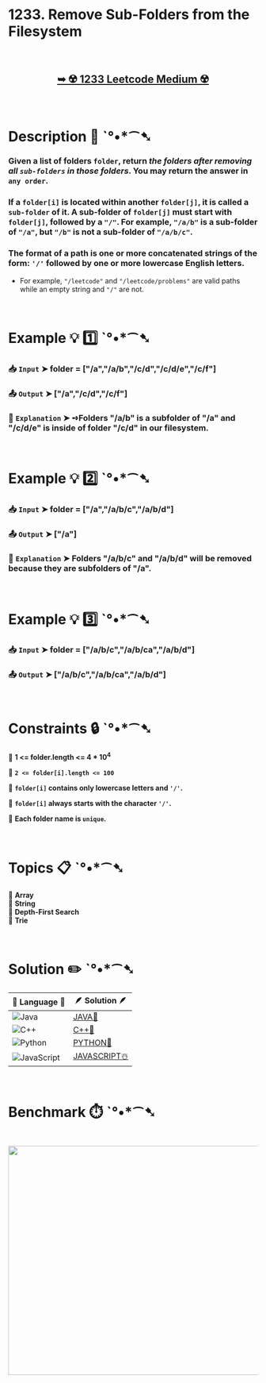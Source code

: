 # 1233. Remove Sub-Folders from the Filesystem

</br>

<h2 align="center"> 

<a href="https://leetcode.com/problems/remove-sub-folders-from-the-filesystem/description/?envType=daily-question&envId=2025-07-20"><strong>➥ ☢️ 1233 Leetcode Medium ☢️ </strong></a>
</h2>

</br>

# Description 📜 ˋ°•*⁀➷

### Given a list of folders `folder`, return *the folders after removing all `sub-folders` in those folders*. You may return the answer in `any order`.

### If a `folder[i]` is located within another `folder[j]`, it is called a `sub-folder` of it. A sub-folder of `folder[j]` must start with `folder[j]`, followed by a `"/"`. For example, `"/a/b"` is a sub-folder of `"/a"`, but `"/b"` is not a sub-folder of `"/a/b/c"`.

### The format of a path is one or more concatenated strings of the form: `'/'` followed by one or more lowercase English letters.

- For example, `"/leetcode"` and `"/leetcode/problems"` are valid paths while an empty string and `"/"` are not.

</br>

# Example 💡 1️⃣ ˋ°•*⁀➷

  ### 📥 `Input`  ➤ folder = ["/a","/a/b","/c/d","/c/d/e","/c/f"]

  ### 📤 `Output`  ➤ ["/a","/c/d","/c/f"]

  ### 🔦 `Explanation`  ➤ ➺Folders "/a/b" is a subfolder of "/a" and "/c/d/e" is inside of folder "/c/d" in our filesystem.

</br>

# Example 💡 2️⃣ ˋ°•*⁀➷

  ### 📥 `Input` ➤ folder = ["/a","/a/b/c","/a/b/d"]

  ### 📤 `Output`  ➤ ["/a"]

  ### 🔦 `Explanation` ➤  Folders "/a/b/c" and "/a/b/d" will be removed because they are subfolders of "/a".

</br>

# Example 💡 3️⃣ ˋ°•*⁀➷

  ### 📥 `Input` ➤ folder = ["/a/b/c","/a/b/ca","/a/b/d"]

  ### 📤 `Output`  ➤ ["/a/b/c","/a/b/ca","/a/b/d"]

</br>

# Constraints 🔒 ˋ°•*⁀➷

🔹 **1 <= folder.length <= 4 * 10<sup>4</sup>** </br>

🔹 **`2 <= folder[i].length <= 100`** </br>

🔹 **`folder[i]` contains only lowercase letters and `'/'`.** </br>

🔹 **`folder[i]` always starts with the character `'/'`.** </br>

🔹 **Each folder name is `unique`.** </br>

</br>

# Topics 📋 ˋ°•*⁀➷

🔸 **Array**  </br>
🔸 **String**  </br>
🔸 **Depth-First Search**  </br>
🔸 **Trie**  </br>

</br>

# Solution ✏️ ˋ°•*⁀➷

| 📒 Language 📒  | 🪶 Solution 🪶 |
| ------------- | ------------- |
|  ![Java](https://img.shields.io/badge/java-%23ED8B00.svg?style=for-the-badge&logo=openjdk&logoColor=white)  | [JAVA🍁]() |
|  ![C++](https://img.shields.io/badge/c++-%2300599C.svg?style=for-the-badge&logo=c%2B%2B&logoColor=white)  | [C++🎲]()  |
|  ![Python](https://img.shields.io/badge/python-3670A0?style=for-the-badge&logo=python&logoColor=ffdd54)    | [PYTHON🍰]() |
| ![JavaScript](https://img.shields.io/badge/javascript-%23323330.svg?style=for-the-badge&logo=javascript&logoColor=%23F7DF1E)   | [JAVASCRIPT☃️]() |

</br>

# Benchmark ⏱️ ˋ°•*⁀➷

<h1  align="center" >

<img src ="" width = "700px" height="462px" />

</h1>
